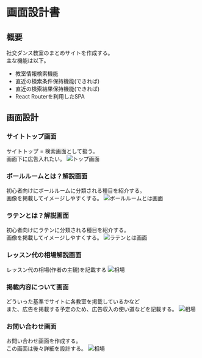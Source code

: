 # 画面設計書

## 概要
社交ダンス教室のまとめサイトを作成する。  
主な機能は以下。  
+ 教室情報検索機能
+ 直近の検索条件保持機能(できれば)
+ 直近の検索結果保持機能(できれば)
+ React Routerを利用したSPA

## 画面設計
### サイトトップ画面
サイトトップ = 検索画面として扱う。  
画面下に広告入れたい。
![トップ画面](https://github.com/morimori-coder/ImagesForSummaryWebsite/wiki/images/Search.png)

### ボールルームとは？解説画面
初心者向けにボールルームに分類される種目を紹介する。  
画像を掲載してイメージしやすくする。
![ボールルームとは画面](https://github.com/morimori-coder/ImagesForSummaryWebsite/wiki/images/BallroomDescribe.png)

### ラテンとは？解説画面
初心者向けにラテンに分類される種目を紹介する。  
画像を掲載してイメージしやすくする。
![ラテンとは画面](https://github.com/morimori-coder/ImagesForSummaryWebsite/wiki/images/LatinDescribe.png)

### レッスン代の相場解説画面
レッスン代の相場(作者の主観)を記載する
![相場](https://github.com/morimori-coder/ImagesForSummaryWebsite/wiki/images/MarketPrice.png)

### 掲載内容について画面
どういった基準でサイトに各教室を掲載しているかなど  
また、広告を掲載する予定のため、広告収入の使い道などを記載する。
![相場](https://github.com/morimori-coder/ImagesForSummaryWebsite/wiki/images/AboutContents.png)

### お問い合わせ画面
お問い合わせ画面を作成する。  
この画面は後々詳細を設計する。
![相場](https://github.com/morimori-coder/ImagesForSummaryWebsite/wiki/images/Contact.png)